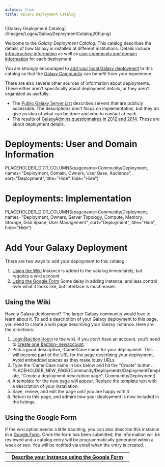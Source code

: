 ```yaml
---
autotoc: true
title: Galaxy Deployment Catalog
---
```



<div class='right'></div>

<div class='left'>![Galaxy Deployment Catalog](/Images/Logos/GalaxyDeploymentCatalog200.png)</div> 

Welcome to the *Galaxy Deployment Catalog*. This catalog describes the details of how Galaxy is installed at different institutions.  Details include [infrastructure information](#deployments-implementation) as well as [user community and domain information](#deployments-user-and-domain-information) for each deployment.

You are strongly encouraged to [add your local Galaxy deployment](#add-your-galaxy-deployment) to this catalog so that the [Galaxy Community](/Community) can benefit from your experience.

There are also several other sources of information about deployments.  These either aren't specifically about deployment details, or they aren't organized as usefully:

* The [Public Galaxy Server List](/PublicGalaxyServers) describes servers that are publicly accessible.  The descriptions don't focus on implementation, but they do give an idea of what can be done and who to contact at each.
* The results of [GalaxyAdmins questionnaires in 2012 and 2014](/Community/GalaxyAdmins/Surveys).  These are about deployment details.

# Deployments: User and Domain Information

PLACEHOLDER_DICT_COLUMNS(pagename=Community/Deployment, names="Deployment, Domain, Owners, User Base, Audience", sort="Deployment", title="Hide", hide="Hide")

# Deployments: Implementation

PLACEHOLDER_DICT_COLUMNS(pagename=Community/Deployment, names="Deployment, Owners, Server Topology, Compute, Memory, Storage, Disk Space, User Management", sort="Deployment", title="Hide", hide="Hide")

# Add Your Galaxy Deployment

There are two ways to add your deployment to this catalog.

1. [Using the Wiki](#using-the-wiki)
    Instance is added to the catalog immediately, but requires a wiki account 
1. [Using the Google Form](#using-the-google-form)
    Some delay in adding instance, and less control over what it looks like, but interface is much easier.

## Using the Wiki

Have a Galaxy deployment?  The larger Galaxy community would love to learn about it.  To add a description of your Galaxy deployment to this page, you need to create a wiki page describing your Galaxy instance.  Here are the directions:

1. [Login|&action=login](/Community/Deployments) to the wiki. If you don't have an account, you'll need to [create one|&action=newaccount](/Community/Deployments).
1. Pick a good descriptive, !CamelCase name for your deployment.  This will become part of the URL for the page describing your deployment.  Avoid embedded spaces as they make lousy URLs.
1. Type the !CamelCase name in box below and hit the "Create" button.
    . PLACEHOLDER_NEW_PAGE(Community/Deployments/DeploymentTemplate, "Create a deployment description page", Community/Deployment)
1. A template for the new page will appear.  Replace the template text with a description of your installation.
1. Save, review, and edit the page until you are happy with it.
1. Return to this page, and admire how your deployment is now included in the listings.

## Using the Google Form

If the wiki option seems a little daunting, you can also describe this instance in a [Google Form](http://bit.ly/gxydeployform).  Once the form has been submitted, the information will be reviewed and a catalog entry will be programmatically generated within a week or two.  You will be notified via email when the entry is created.

<table>
  <tr>
    <th> &nbsp;&nbsp; <a href='http://bit.ly/gxydeployform'>Describe your instance using the Google Form</a> &nbsp;&nbsp; </th>
  </tr>
</table>

